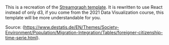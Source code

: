 This is a recreation of the [Streamgraph template](https://www.d3-graph-gallery.com/graph/streamgraph_template.html). It is rewritten to use React instead of only d3, if you come from the 2021 Data Visualization course, this template will be more understandable for you. 

Source: (https://www.destatis.de/EN/Themes/Society-Environment/Population/Migration-Integration/Tables/foreigner-citizenship-time-serie.html).
